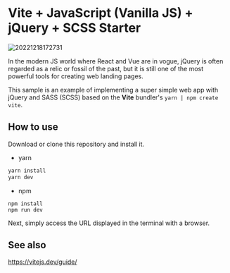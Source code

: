 # Vite + JavaScript (Vanilla JS) + jQuery + SCSS Starter

![20221218172731](https://user-images.githubusercontent.com/102408514/208288894-6dfefa65-75cd-4f77-b8f4-8f7479c93b28.png)

In the modern JS world where React and Vue are in vogue, jQuery is often regarded as a relic or fossil of the past, but it is still one of the most powerful tools for creating web landing pages.

This sample is an example of implementing a super simple web app with jQuery and SASS (SCSS) based on the **Vite** bundler's `yarn | npm create vite`.

## How to use

Download or clone this repository and install it.

- yarn
```bash
yarn install
yarn dev
```

- npm
```
npm install
npm run dev
```

Next, simply access the URL displayed in the terminal with a browser.

## See also
https://vitejs.dev/guide/
